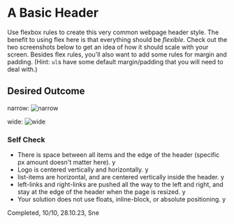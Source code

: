 # A Basic Header

Use flexbox rules to create this very common webpage header style. The benefit to using flex here is that everything should be _flexible_. Check out the two screenshots below to get an idea of how it should scale with your screen. Besides flex rules, you'll also want to add some rules for margin and padding. (Hint: `ul`s have some default margin/padding that you will need to deal with.)

## Desired Outcome

narrow:
![narrow](./desired-outcome-narrow.png)

wide: 
![wide](./desired-outcome-wide.png)

### Self Check
- There is space between all items and the edge of the header (specific px amount doesn't matter here). y
- Logo is centered vertically and horizontally. y
- list-items are horizontal, and are centered vertically inside the header. y
- left-links and right-links are pushed all the way to the left and right, and stay at the edge of the header when the page is resized. y
- Your solution does not use floats, inline-block, or absolute positioning. y

Completed, 10/10, 28.10.23, Sne